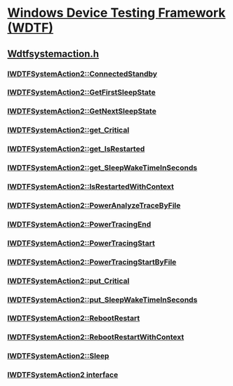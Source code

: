 # [Windows Device Testing Framework (WDTF)](../_dtf/index.md)
## [Wdtfsystemaction.h](index.md)
### [IWDTFSystemAction2::ConnectedStandby](../wdtfsystemaction/nf-wdtfsystemaction-iwdtfsystemaction2-connectedstandby.md)
### [IWDTFSystemAction2::GetFirstSleepState](../wdtfsystemaction/nf-wdtfsystemaction-iwdtfsystemaction2-getfirstsleepstate.md)
### [IWDTFSystemAction2::GetNextSleepState](../wdtfsystemaction/nf-wdtfsystemaction-iwdtfsystemaction2-getnextsleepstate.md)
### [IWDTFSystemAction2::get_Critical](../wdtfsystemaction/nf-wdtfsystemaction-iwdtfsystemaction2-get_critical.md)
### [IWDTFSystemAction2::get_IsRestarted](../wdtfsystemaction/nf-wdtfsystemaction-iwdtfsystemaction2-get_isrestarted.md)
### [IWDTFSystemAction2::get_SleepWakeTimeInSeconds](../wdtfsystemaction/nf-wdtfsystemaction-iwdtfsystemaction2-get_sleepwaketimeinseconds.md)
### [IWDTFSystemAction2::IsRestartedWithContext](../wdtfsystemaction/nf-wdtfsystemaction-iwdtfsystemaction2-isrestartedwithcontext.md)
### [IWDTFSystemAction2::PowerAnalyzeTraceByFile](../wdtfsystemaction/nf-wdtfsystemaction-iwdtfsystemaction2-poweranalyzetracebyfile.md)
### [IWDTFSystemAction2::PowerTracingEnd](../wdtfsystemaction/nf-wdtfsystemaction-iwdtfsystemaction2-powertracingend.md)
### [IWDTFSystemAction2::PowerTracingStart](../wdtfsystemaction/nf-wdtfsystemaction-iwdtfsystemaction2-powertracingstart.md)
### [IWDTFSystemAction2::PowerTracingStartByFile](../wdtfsystemaction/nf-wdtfsystemaction-iwdtfsystemaction2-powertracingstartbyfile.md)
### [IWDTFSystemAction2::put_Critical](../wdtfsystemaction/nf-wdtfsystemaction-iwdtfsystemaction2-put_critical.md)
### [IWDTFSystemAction2::put_SleepWakeTimeInSeconds](../wdtfsystemaction/nf-wdtfsystemaction-iwdtfsystemaction2-put_sleepwaketimeinseconds.md)
### [IWDTFSystemAction2::RebootRestart](../wdtfsystemaction/nf-wdtfsystemaction-iwdtfsystemaction2-rebootrestart.md)
### [IWDTFSystemAction2::RebootRestartWithContext](../wdtfsystemaction/nf-wdtfsystemaction-iwdtfsystemaction2-rebootrestartwithcontext.md)
### [IWDTFSystemAction2::Sleep](../wdtfsystemaction/nf-wdtfsystemaction-iwdtfsystemaction2-sleep.md)
### [IWDTFSystemAction2 interface](../wdtfsystemaction/nn-wdtfsystemaction-iwdtfsystemaction2.md)
